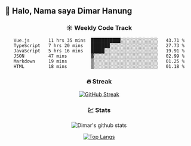 ## 👋 Halo, Nama saya **Dimar Hanung**

<center>

### :sunny: Weekly Code Track
<!--START_SECTION:waka-->

```text
Vue.js       11 hrs 35 mins  ███████████░░░░░░░░░░░░░░   43.71 %
TypeScript   7 hrs 20 mins   ███████░░░░░░░░░░░░░░░░░░   27.73 %
JavaScript   5 hrs 16 mins   █████░░░░░░░░░░░░░░░░░░░░   19.91 %
JSON         47 mins         ▓░░░░░░░░░░░░░░░░░░░░░░░░   02.99 %
Markdown     19 mins         ▒░░░░░░░░░░░░░░░░░░░░░░░░   01.25 %
HTML         18 mins         ▒░░░░░░░░░░░░░░░░░░░░░░░░   01.18 %
```

<!--END_SECTION:waka-->

### :fire: Streak

[![GitHub Streak](http://github-readme-streak-stats.herokuapp.com?user=dimar-hanung)](https://git.io/streak-stats)

### :chart: Stats

![Dimar's github stats](https://github-readme-stats.vercel.app/api?username=dimar-hanung&show_icons=true&theme=vue)

[![Top Langs](https://github-readme-stats.vercel.app/api/top-langs/?username=dimar-hanung)](#)

</center>

